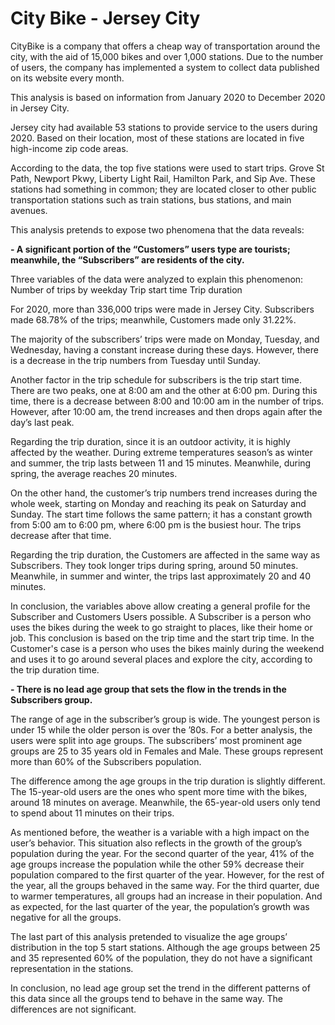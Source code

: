# City Bike - Jersey City

CityBike is a company that offers a cheap way of transportation around the city,  with the aid of 15,000 bikes and over 1,000 stations. Due to the number of users, the company has implemented a system to collect data published on its website every month. 

This analysis is based on information from January 2020 to December 2020 in Jersey City.

Jersey city had available 53 stations to provide service to the users during 2020. Based on their location, most of these stations are located in five high-income zip code areas.

According to the data, the top five stations were used to start trips. Grove St Path, Newport Pkwy, Liberty Light Rail, Hamilton Park, and Sip Ave. These stations had something in common; they are located closer to other public transportation stations such as train stations, bus stations, and main avenues.
 

This analysis pretends to expose two phenomena that the data reveals:


**-  A significant portion of the “Customers” users type are tourists; meanwhile, the “Subscribers” are residents of the city.**

Three variables of the data were analyzed to explain this phenomenon:
Number of trips by weekday
Trip start time
Trip duration 

For 2020, more than 336,000 trips were made in Jersey City. Subscribers made 68.78% of the trips; meanwhile, Customers made only 31.22%. 

The majority of the subscribers’ trips were made on Monday, Tuesday, and Wednesday, having a constant increase during these days. However, there is a decrease in the trip numbers from Tuesday until Sunday. 

Another factor in the trip schedule for subscribers is the trip start time. There are two peaks, one at 8:00 am and the other at 6:00 pm.  During this time, there is a decrease between 8:00 and 10:00 am in the number of trips. However, after 10:00 am, the trend increases and then drops again after the day’s last peak. 

Regarding the trip duration, since it is an outdoor activity, it is highly affected by the weather. During extreme temperatures season’s as winter and summer, the trip lasts between 11 and 15 minutes. Meanwhile, during spring, the average reaches 20 minutes.  

On the other hand,  the customer’s trip numbers trend increases during the whole week,  starting on Monday and reaching its peak on Saturday and Sunday. The start time follows the same pattern; it has a constant growth from 5:00 am to 6:00 pm, where 6:00 pm is the busiest hour. The trips decrease after that time.

Regarding the trip duration, the Customers are affected in the same way as Subscribers. They took longer trips during spring, around 50 minutes.  Meanwhile, in summer and winter, the trips last approximately  20 and 40 minutes. 

In conclusion, the variables above allow creating a general profile for the Subscriber and Customers Users possible. A Subscriber is a person who uses the bikes during the week to go straight to places, like their home or job. This conclusion is based on the trip time and the start trip time. In the Customer's case is a person who uses the bikes mainly during the weekend and uses it to go around several places and explore the city, according to the trip duration time.  

**-  There is no lead age group that sets the flow in the trends in the Subscribers group.**

The range of age in the subscriber’s group is wide. The youngest person is under 15 while the older person is over the ’80s. For a better analysis, the users were split into age groups. The subscribers’ most prominent age groups are 25 to 35 years old in Females and Male. These groups represent more than 60% of the Subscribers population. 

The difference among the age groups in the trip duration is slightly different. The 15-year-old users are the ones who spent more time with the bikes, around 18 minutes on  average. Meanwhile, the 65-year-old users only tend to spend about 11 minutes on their trips.

As mentioned before, the weather is a variable with a high impact on the user’s behavior. This situation also reflects in the growth of the group’s population during the year. For the second quarter of the year, 41% of the age groups increase the population while the other 59% decrease their population compared to the first quarter of the year.  However, for the rest of the year, all the groups behaved in the same way. For the third quarter, due to warmer temperatures, all groups had an increase in their population. And as expected, for the last quarter of the year, the population’s growth was negative for all the groups. 

The last part of this analysis pretended to visualize the age groups’ distribution in the top 5 start stations. Although the age groups between 25 and 35 represented 60% of the population, they do not have a significant representation in the stations. 

In conclusion, no lead age group set the trend in the different patterns of this data since all the groups tend to behave in the same way. The differences are not significant. 

